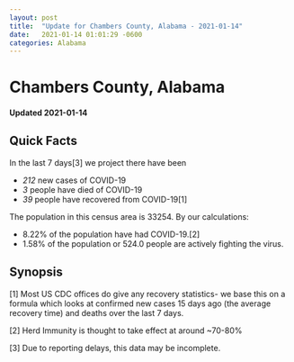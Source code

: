```yaml
---
layout: post
title:  "Update for Chambers County, Alabama - 2021-01-14"
date:   2021-01-14 01:01:29 -0600
categories: Alabama
---
```


# Chambers County, Alabama
#### Updated 2021-01-14

## Quick Facts

In the last 7 days[3] we project there have been
- *212* new cases of COVID-19
- *3* people have died of COVID-19
- *39* people have recovered from COVID-19[1]

The population in this census area is 33254. By our calculations:
- 8.22% of the population have had COVID-19.[2]
- 1.58% of the population or 524.0 people are actively fighting the virus.

## Synopsis




[1] Most US CDC offices do give any recovery statistics- we base this on a formula which looks at confirmed new cases
15 days ago (the average recovery time) and deaths over the last 7 days.

[2] Herd Immunity is thought to take effect at around ~70-80%

[3] Due to reporting delays, this data may be incomplete.
 
    